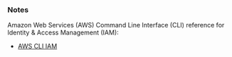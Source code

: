
### Notes

Amazon Web Services (AWS) Command Line Interface (CLI) reference for Identity & Access Management (IAM):

* [AWS CLI IAM](https://awscli.amazonaws.com/v2/documentation/api/latest/reference/iam/index.html#cli-aws-iam)


<br>
<br>

<br>
<br>

<br>
<br>

<br>
<br>
